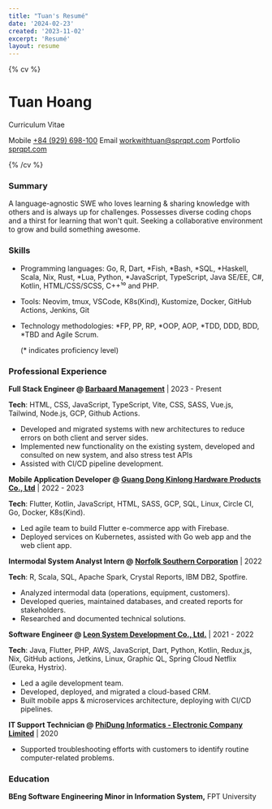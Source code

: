 ```yaml
---
title: "Tuan's Resumé"
date: '2024-02-23'
created: '2023-11-02'
excerpt: 'Resumé'
layout: resume
---
```


{% cv %}

# Tuan Hoang

Curriculum Vitae

Mobile [+84 (929) 698-100](tel:+84929698100)
Email [workwithtuan@sprqpt.com](mailto:workwithtuan@sprqpt.com)
Portfolio [sprqpt.com](https://sprqpt.com)

{% /cv %}

### Summary

A language-agnostic SWE who loves learning & sharing knowledge with
others and is always up for challenges. Possesses diverse coding chops
and a thirst for learning that won't quit. Seeking a collaborative
environment to grow and build something awesome.

### Skills

- Programming languages: Go, R, Dart, \*Fish, \*Bash, \*SQL, \*Haskell,
  Scala, Nix, Rust, \*Lua, Python, \*JavaScript, TypeScript, Java SE/EE,
  C#, Kotlin, HTML/CSS/SCSS, C++¹⁰ and PHP.

- Tools: Neovim, tmux, VSCode, K8s(Kind), Kustomize, Docker,
  GitHub Actions, Jenkins, Git

- Technology methodologies: \*FP, PP, RP, \*OOP, AOP, \*TDD, DDD, BDD,
  \*TBD and Agile Scrum.

  (\* indicates proficiency level)

### Professional Experience

**Full Stack Engineer @ [Barbaard Management](https://barbaard.com)** |
2023 - Present

**Tech**: HTML, CSS, JavaScript, TypeScript, Vite, CSS, SASS, Vue.js,
Tailwind, Node.js, GCP, Github Actions.

- Developed and migrated systems with new architectures to reduce errors
  on both client and server sides.
- Implemented new functionality on the existing system, developed and
  consulted on new system, and also stress test APIs
- Assisted with CI/CD pipeline development.

**Mobile Application Developer @
[Guang Dong Kinlong Hardware Products Co., Ltd](https://en.kinlong.com)**
| 2022 - 2023

**Tech**: Flutter, Kotlin, JavaScript, HTML, SASS, GCP, SQL, Linux,
Circle CI, Go, Docker, K8s(Kind).

- Led agile team to build Flutter e-commerce app with Firebase.
- Deployed services on Kubernetes, assisted with Go web app and the web
  client app.

**Intermodal System Analyst Intern @
[Norfolk Southern Corporation](https://www.norfolksouthern.com)** | 2022

**Tech**: R, Scala, SQL, Apache Spark, Crystal Reports, IBM DB2, Spotfire.

- Analyzed intermodal data (operations, equipment, customers).
- Developed queries, maintained databases, and created reports for
  stakeholders.
- Researched and documented technical solutions.

**Software Engineer @
[Leon System Development Co., Ltd.](https://leon-system.com)** | 2021 -
2022

**Tech**: Java, Flutter, PHP, AWS, JavaScript, Dart, Python, Kotlin,
Redux,js, Nix, GitHub actions, Jetkins, Linux, Graphic QL, Spring Cloud
Netflix (Eureka, Hystrix).

- Led a agile development team.
- Developed, deployed, and migrated a cloud-based CRM.
- Built mobile apps & microservices architecture, deploying with CI/CD
  pipelines.

**IT Support Technician @
[PhiDung Informatics - Electronic Company Limited](http://www.pdc.vn)**
| 2020

- Supported troubleshooting efforts with customers to identify routine
  computer-related problems.

### Education

**BEng Software Engineering Minor in Information System,** FPT University
